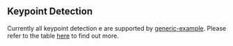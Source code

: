 ## Keypoint Detection

Currently all keypoint detection e are supported by [generic-example](../generic-example/). Please refer to the table [here](../README.md#keypoint-detection) to find out more.
